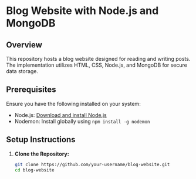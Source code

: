 # Blog Website with Node.js and MongoDB

## Overview

This repository hosts a blog website designed for reading and writing posts. The implementation utilizes HTML, CSS, Node.js, and MongoDB for secure data storage.

## Prerequisites

Ensure you have the following installed on your system:

- Node.js: [Download and install Node.js](https://nodejs.org/)
- Nodemon: Install globally using `npm install -g nodemon`

## Setup Instructions

1. **Clone the Repository:**
   ```bash
   git clone https://github.com/your-username/blog-website.git
   cd blog-website

